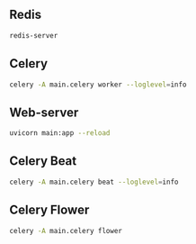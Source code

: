 ## Redis
```bash
redis-server
```
## Celery
```bash
celery -A main.celery worker --loglevel=info
```
## Web-server
```bash
uvicorn main:app --reload
```
## Celery Beat
```bash
celery -A main.celery beat --loglevel=info
```
## Celery Flower
```bash
celery -A main.celery flower
```